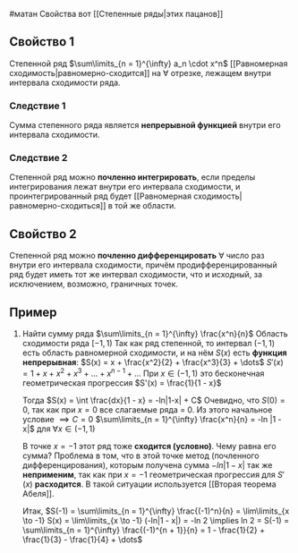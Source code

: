 #матан 
Свойства вот [[Степенные ряды|этих пацанов]]
## Свойство 1
Степенной ряд $\sum\limits_{n = 1}^{\infty} a_n \cdot x^n$ [[Равномерная сходимость|равномерно-сходится]] на $\forall$ отрезке, лежащем внутри интервала сходимости ряда.

### Следствие 1
Сумма степенного ряда является **непрерывной функцией** внутри его интервала сходимости.
### Следствие 2
Степенной ряд можно **почленно интегрировать**, если пределы интегрирования лежат внутри его интервала сходимости, и проинтегрированный ряд будет [[Равномерная сходимость|равномерно-сходиться]] в той же области.

## Свойство 2
Степенной ряд можно **почленно дифференцировать** $\forall$ число раз внутри его интервала сходимости, причём продифференцированный ряд будет иметь тот же интервал сходимости, что и исходный, за исключением, возможно, граничных точек.

## Пример
1. Найти сумму ряда $\sum\limits_{n = 1}^{\infty} \frac{x^n}{n}$
	Область сходимости ряда $[-1, 1)$
	Так как ряд степенной, то интервал $(-1, 1)$ есть область равномерной сходимости, и на нём $S(x)$ есть **функция непрерывная**: $S(x) = x + \frac{x^2}{2} + \frac{x^3}{3} + \dots$
	$S'(x) = 1 + x + x^2 + x^3 + \dots + x^{n - 1} + \dots$
	При $x \in (-1, 1)$ это бесконечная геометрическая прогрессия $S'(x) = \frac{1}{1 - x}$
	
	Тогда $S(x) = \int \frac{dx}{1 - x} = -ln|1-x| + C$
	Очевидно, что $S(0) = 0$, так как при $x = 0$ все слагаемые ряда = 0.
	Из этого начальное условие $\implies C = 0$
	$\sum\limits_{n = 1}^{\infty} \frac{x^n}{n} = -ln |1 - x|$ для $\forall x \in (-1, 1)$
	
	В точке $x = -1$ этот ряд тоже **сходится (условно)**. Чему равна его сумма?
	Проблема в том, что в этой точке метод (почленного дифференцирования), которым получена сумма $- ln|1- x|$ так же **неприменим**, так как при $x = -1$ геометрическая прогрессия для $S'(x)$ **расходится**.
	В такой ситуации используется [[Вторая теорема Абеля]].
	
	Итак, $S(-1) = \sum\limits_{n = 1}^{\infty} \frac{(-1)^n}{n} = \lim\limits_{x \to -1} S(x) = \lim\limits_{x \to -1} (-ln|1 - x|) = -ln 2 \implies ln 2 = S(-1) = \sum\limits_{n = 1}^{\infty} \frac{(-1)^{n + 1}}{n} = 1 - \frac{1}{2} + \frac{1}{3} - \frac{1}{4} + \dots$